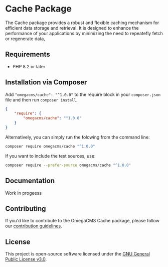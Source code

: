 # Cache Package

The Cache package provides a robust and flexible caching mechanism for efficient data storage and retrieval. It is designed to enhance the performance of your applications by minimizing the need to repeatefly fetch or regenerate data,

## Requirements

* PHP 8.2 or later

## Installation via Composer

Add `"omegacms/cache": "^1.0.0"` to the require block in your `composer.json` file and then run `composer install`.

```json
{
    "require": {
        "omegacms/cache": "^1.0.0"
    }
}
```

Alternatively, you can simply run the folowing from the command line:

```sh
composer require omegacms/cache "^1.0.0"
```

If you want to include the test sources, use:

```sh
composer require --prefer-source omegacms/cache "^1.0.0"
```

## Documentation

Work in progeess

## Contributing

If you'd like to contribute to the OmegaCMS Cache package, please follow our [contribution guidelines](CONTRIBUTING.md).

## License

This project is open-source software licensed under the [GNU General Public License v3.0](LICENSE).
